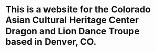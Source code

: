 # This is a website for the Colorado Asian Cultural Heritage Center Dragon and Lion Dance Troupe based in Denver, CO.